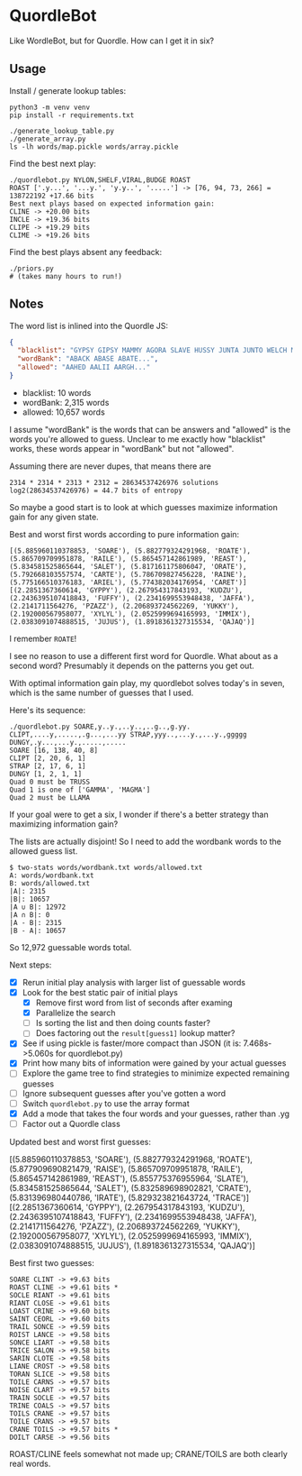 # QuordleBot

Like WordleBot, but for Quordle. How can I get it in six?

## Usage

Install / generate lookup tables:

    python3 -m venv venv
    pip install -r requirements.txt

    ./generate_lookup_table.py
    ./generate_array.py
    ls -lh words/map.pickle words/array.pickle

Find the best next play:

    ./quordlebot.py NYLON,SHELF,VIRAL,BUDGE ROAST
    ROAST ['.y...', '...y.', 'y.y..', '.....'] -> [76, 94, 73, 266] = 138722192 +17.66 bits
    Best next plays based on expected information gain:
    CLINE -> +20.00 bits
    INCLE -> +19.36 bits
    CLIPE -> +19.29 bits
    CLIME -> +19.26 bits

Find the best plays absent any feedback:

    ./priors.py
    # (takes many hours to run!)

## Notes

The word list is inlined into the Quordle JS:

```json
{
  "blacklist": "GYPSY GIPSY MAMMY AGORA SLAVE HUSSY JUNTA JUNTO WELCH MORON",
  "wordBank": "ABACK ABASE ABATE...",
  "allowed": "AAHED AALII AARGH..."
}
```

- blacklist: 10 words
- wordBank: 2,315 words
- allowed: 10,657 words

I assume "wordBank" is the words that can be answers and "allowed" is the words you're allowed to guess. Unclear to me exactly how "blacklist" works, these words appear in "wordBank" but not "allowed".

Assuming there are never dupes, that means there are

    2314 * 2314 * 2313 * 2312 = 28634537426976 solutions
    log2(28634537426976) = 44.7 bits of entropy

So maybe a good start is to look at which guesses maximize information gain for any given state.

Best and worst first words according to pure information gain:

```
[(5.885960110378853, 'SOARE'), (5.882779324291968, 'ROATE'), (5.865709709951878, 'RAILE'), (5.865457142861989, 'REAST'), (5.834581525865644, 'SALET'), (5.817161175806047, 'ORATE'), (5.792668103557574, 'CARTE'), (5.786709827456228, 'RAINE'), (5.775166510376183, 'ARIEL'), (5.774382034176954, 'CARET')]
[(2.2851367360614, 'GYPPY'), (2.267954317843193, 'KUDZU'), (2.2436395107418843, 'FUFFY'), (2.2341699553948438, 'JAFFA'), (2.2141711564276, 'PZAZZ'), (2.206893724562269, 'YUKKY'), (2.192000567958077, 'XYLYL'), (2.0525999694165993, 'IMMIX'), (2.0383091074888515, 'JUJUS'), (1.8918361327315534, 'QAJAQ')]
```

I remember `ROATE`!

I see no reason to use a different first word for Quordle. What about as a second word? Presumably it depends on the patterns you get out.

With optimal information gain play, my quordlebot solves today's in seven, which is the same number of guesses that I used.

Here's its sequence:

    ./quordlebot.py SOARE,y..y.,..y..,..g..,g.yy. CLIPT,....y,.....,.g...,...yy STRAP,yyy..,...y.,...y.,ggggg DUNGY,.y...,...y.,.....,.....
    SOARE [16, 138, 40, 8]
    CLIPT [2, 20, 6, 1]
    STRAP [2, 17, 6, 1]
    DUNGY [1, 2, 1, 1]
    Quad 0 must be TRUSS
    Quad 1 is one of ['GAMMA', 'MAGMA']
    Quad 2 must be LLAMA

If your goal were to get a six, I wonder if there's a better strategy than maximizing information gain?

The lists are actually disjoint! So I need to add the wordbank words to the allowed guess list.

    $ two-stats words/wordbank.txt words/allowed.txt
    A: words/wordbank.txt
    B: words/allowed.txt
    |A|: 2315
    |B|: 10657
    |A ∪ B|: 12972
    |A ∩ B|: 0
    |A - B|: 2315
    |B - A|: 10657

So 12,972 guessable words total.

Next steps:

- [x] Rerun initial play analysis with larger list of guessable words
- [x] Look for the best static pair of initial plays
  - [x] Remove first word from list of seconds after examing
  - [x] Parallelize the search
  - [ ] Is sorting the list and then doing counts faster?
  - [ ] Does factoring out the `result[guess1]` lookup matter?
- [x] See if using pickle is faster/more compact than JSON (it is: 7.468s->5.060s for quordlebot.py)
- [x] Print how many bits of information were gained by your actual guesses
- [ ] Explore the game tree to find strategies to minimize expected remaining guesses
- [ ] Ignore subsequent guesses after you've gotten a word
- [ ] Switch `quordlebot.py` to use the array format
- [x] Add a mode that takes the four words and your guesses, rather than .yg
- [ ] Factor out a Quordle class

Updated best and worst first guesses:

[(5.885960110378853, 'SOARE'), (5.882779324291968, 'ROATE'), (5.877909690821479, 'RAISE'), (5.865709709951878, 'RAILE'), (5.865457142861989, 'REAST'), (5.855775376955964, 'SLATE'), (5.834581525865644, 'SALET'), (5.832589698902821, 'CRATE'), (5.831396980440786, 'IRATE'), (5.829323821643724, 'TRACE')]
[(2.2851367360614, 'GYPPY'), (2.267954317843193, 'KUDZU'), (2.2436395107418843, 'FUFFY'), (2.2341699553948438, 'JAFFA'), (2.2141711564276, 'PZAZZ'), (2.206893724562269, 'YUKKY'), (2.192000567958077, 'XYLYL'), (2.0525999694165993, 'IMMIX'), (2.0383091074888515, 'JUJUS'), (1.8918361327315534, 'QAJAQ')]

Best first two guesses:

    SOARE CLINT -> +9.63 bits
    ROAST CLINE -> +9.61 bits *
    SOCLE RIANT -> +9.61 bits
    RIANT CLOSE -> +9.61 bits
    LOAST CRINE -> +9.60 bits
    SAINT CEORL -> +9.60 bits
    TRAIL SONCE -> +9.59 bits
    ROIST LANCE -> +9.58 bits
    SONCE LIART -> +9.58 bits
    TRICE SALON -> +9.58 bits
    SARIN CLOTE -> +9.58 bits
    LIANE CROST -> +9.58 bits
    TORAN SLICE -> +9.58 bits
    TOILE CARNS -> +9.57 bits
    NOISE CLART -> +9.57 bits
    TRAIN SOCLE -> +9.57 bits
    TRINE COALS -> +9.57 bits
    TOILS CRANE -> +9.57 bits
    TOILE CRANS -> +9.57 bits
    CRANE TOILS -> +9.57 bits *
    DOILT CARSE -> +9.56 bits

ROAST/CLINE feels somewhat not made up; CRANE/TOILS are both clearly real words.
